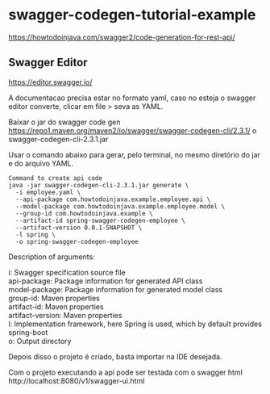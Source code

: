 # swagger-codegen-tutorial-example
https://howtodoinjava.com/swagger2/code-generation-for-rest-api/  

## Swagger Editor  
https://editor.swagger.io/  

A documentacao precisa estar no formato yaml, caso no esteja o swagger editor converte, clicar em file > seva as YAML.  

Baixar o jar do swagger code gen https://repo1.maven.org/maven2/io/swagger/swagger-codegen-cli/2.3.1/ o swagger-codegen-cli-2.3.1.jar  

Usar o comando abaixo para gerar, pelo terminal, no mesmo diretório do jar e do arquivo YAML.  
~~~
Command to create api code
java -jar swagger-codegen-cli-2.3.1.jar generate \
  -i employee.yaml \
  --api-package com.howtodoinjava.example.employee.api \
  --model-package com.howtodoinjava.example.employee.model \
  --group-id com.howtodoinjava.example \
  --artifact-id spring-swagger-codegen-employee \
  --artifact-version 0.0.1-SNAPSHOT \
  -l spring \
  -o spring-swagger-codegen-employee
~~~  

Description of arguments:  

i: Swagger specification source file  
api-package: Package information for generated API class  
model-package: Package information for generated model class  
group-id: Maven properties  
artifact-id: Maven properties  
artifact-version: Maven properties  
l: Implementation framework, here Spring is used, which by default provides spring-boot  
o: Output directory  

Depois disso o projeto é criado, basta importar na IDE desejada.  

Com o projeto executando a api pode ser testada com o swagger html  http://localhost:8080/v1/swagger-ui.html  

